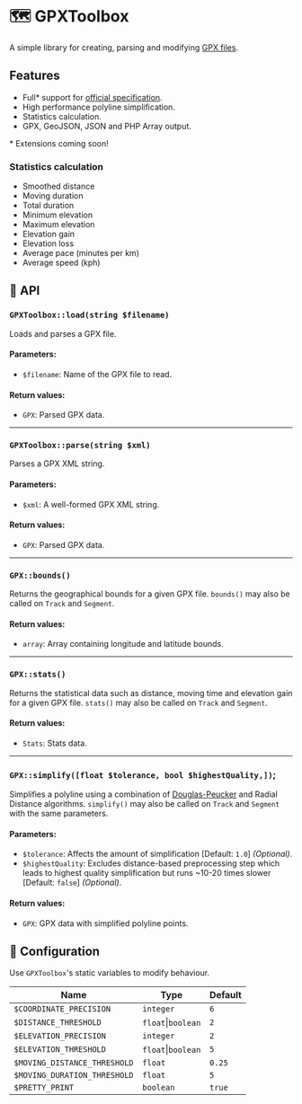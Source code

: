 # 🗺 GPXToolbox

A simple library for creating, parsing and modifying [GPX files](https://en.wikipedia.org/wiki/GPS_Exchange_Format).


## Features

* Full* support for [official specification](http://www.topografix.com/GPX/1/1).
* High performance polyline simplification.
* Statistics calculation.
* GPX, GeoJSON, JSON and PHP Array output.

\* Extensions coming soon!

### Statistics calculation

* Smoothed distance
* Moving duration
* Total duration
* Minimum elevation
* Maximum elevation
* Elevation gain
* Elevation loss
* Average pace (minutes per km)
* Average speed (kph)

## 🤖 API

### `GPXToolbox::load(string $filename)`

Loads and parses a GPX file.

####  Parameters:

* `$filename`: Name of the GPX file to read.

#### Return values:

* `GPX`: Parsed GPX data.

<hr>

### `GPXToolbox::parse(string $xml)`

Parses a GPX XML string.

####  Parameters:

* `$xml`: A well-formed GPX XML string.

#### Return values:

* `GPX`: Parsed GPX data.

<hr>

### `GPX::bounds()`

Returns the geographical bounds for a given GPX file. `bounds()` may also be called on `Track` and `Segment`.

#### Return values:

* `array`: Array containing longitude and latitude bounds.

<hr>

### `GPX::stats()`

Returns the statistical data such as distance, moving time and elevation gain for a given GPX file. `stats()` may also be called on `Track` and `Segment`.

#### Return values:

* `Stats`: Stats data.

<hr>

### `GPX::simplify([float $tolerance, bool $highestQuality,])`;

Simplifies a polyline using a combination of [Douglas-Peucker](http://en.wikipedia.org/wiki/Ramer-Douglas-Peucker_algorithm) and Radial Distance algorithms. `simplify()` may also be called on `Track` and `Segment` with the same parameters.

####  Parameters:

* `$tolerance`: Affects the amount of simplification [Default: `1.0`] *(Optional)*.
* `$highestQuality`: Excludes distance-based preprocessing step which leads to highest quality simplification but runs ~10-20 times slower [Default: `false`] *(Optional)*.

#### Return values:

* `GPX`: GPX data with simplified polyline points.


## 🔧 Configuration

Use `GPXToolbox`'s static variables to modify behaviour.

| Name                         | Type               | Default |
|------------------------------|--------------------|---------|
| `$COORDINATE_PRECISION`      | `integer`          | `6`     |
| `$DISTANCE_THRESHOLD`        | `float`\|`boolean` | `2`     |
| `$ELEVATION_PRECISION`       | `integer`          | `2`     |
| `$ELEVATION_THRESHOLD`       | `float`\|`boolean` | `5`     |
| `$MOVING_DISTANCE_THRESHOLD` | `float`            | `0.25`  |
| `$MOVING_DURATION_THRESHOLD` | `float`            | `5`     |
| `$PRETTY_PRINT`              | `boolean`          | `true`  |
